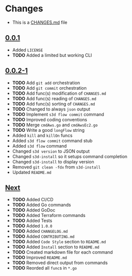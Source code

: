 # Changes
- This is a [CHANGES.md](https://go.s3d.club/changes.html) file

## [0.0.1](https://github.com/s3d-club/s3d-cli/tree/work/0.0.1)
- Added `LICENSE`
- **TODO** Added a limited but working CLI

## [0.0.2-1](https://github.com/s3d-club/s3d-cli/tree/work/0.0.2)
- **TODO** Add `git add` orchestration
- **TODO** Add `git commit` orchestration
- **TODO** Add func(s) modification of `CHANGES.md` 
- **TODO** Add func(s) reading of `CHANGES.md` 
- **TODO** Add func(s) sorting of `CHANGES.md` 
- **TODO** Changed to always `json` output
- **TODO** Implement `s3d flow commit` command
- **TODO** Improved coding conventions
- **TODO** Merge `cmdAws.go` and `cmdAwsEc2.go`
- **TODO** Write a good `longFlow` string
- Added `kill` and `killOn` funcs
- Added `s3d flow commit` command stub
- Added `s3d flow` command 
- Changed `s3d version` to JSON output
- Changed `s3d-install` so it setups command completion
- Changed `s3d-install` to display version
- Removed `git clean -fdx` from `s3d-install`
- Updated `README.md`

## [Next](https://github.com/s3d-club/s3d-cli/tree/next)
- **TODO** Added CI/CD
- **TODO** Added Go commands
- **TODO** Added GoDoc
- **TODO** Added Terraform commands
- **TODO** Added Tests
- **TODO** Added `1.0.0`
- **TODO** Added `CHANGELOG.md`
- **TODO** Added `CONTRIBUTING.md`
- **TODO** Added `Code Style` section to `README.md`
- **TODO** Added `Install` section to `README.md`
- **TODO** Created markdown file for each command
- **TODO** Improved `README.md`
- **TODO** Removed direct output from commands
- **TODO** Reorded all `func`s in `*.go`

